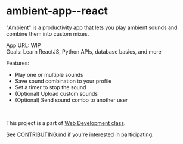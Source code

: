 # ambient-app--react

"Ambient" is a productivity app that lets you play ambient sounds and combine them into custom mixes.

App URL: WIP <br>
Goals: Learn ReactJS, Python APIs, database basics, and more

Features:
* Play one or multiple sounds
* Save sound combination to your profile
* Set a timer to stop the sound
* (Optional) Upload custom sounds
* (Optional) Send sound combo to another user
<br>

This project is a part of [Web Development class](https://hattifnatt4r.github.io/sd). 

See [CONTRIBUTING.md](https://github.com/cambridge-devclass/ambient-app--react?tab=contributing-ov-file) if you're interested in participating.